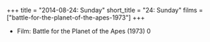 +++
title = "2014-08-24: Sunday"
short_title = "24: Sunday"
films = ["battle-for-the-planet-of-the-apes-1973"]
+++


* Film: Battle for the Planet of the Apes (1973) 0
